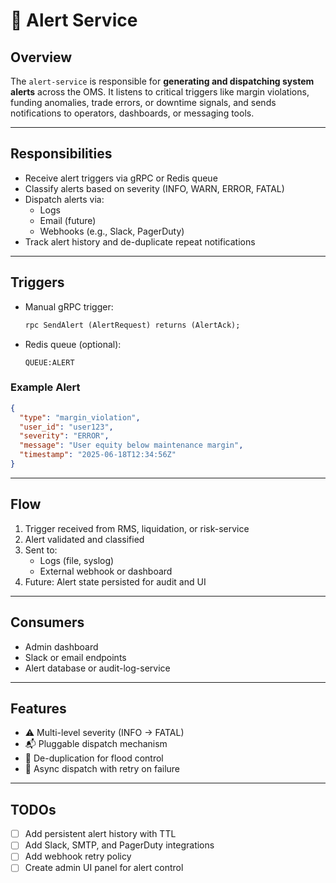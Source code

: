 # 🚨 Alert Service

## Overview
The `alert-service` is responsible for **generating and dispatching system alerts** across the OMS. It listens to critical triggers like margin violations, funding anomalies, trade errors, or downtime signals, and sends notifications to operators, dashboards, or messaging tools.

---

## Responsibilities

- Receive alert triggers via gRPC or Redis queue
- Classify alerts based on severity (INFO, WARN, ERROR, FATAL)
- Dispatch alerts via:
  - Logs
  - Email (future)
  - Webhooks (e.g., Slack, PagerDuty)
- Track alert history and de-duplicate repeat notifications

---

## Triggers

- Manual gRPC trigger:
  ```proto
  rpc SendAlert (AlertRequest) returns (AlertAck);
  ```

- Redis queue (optional):
  ```
  QUEUE:ALERT
  ```

### Example Alert
```json
{
  "type": "margin_violation",
  "user_id": "user123",
  "severity": "ERROR",
  "message": "User equity below maintenance margin",
  "timestamp": "2025-06-18T12:34:56Z"
}
```

---

## Flow

1. Trigger received from RMS, liquidation, or risk-service
2. Alert validated and classified
3. Sent to:
   - Logs (file, syslog)
   - External webhook or dashboard
4. Future: Alert state persisted for audit and UI

---

## Consumers

- Admin dashboard
- Slack or email endpoints
- Alert database or audit-log-service

---

## Features

- ⚠️ Multi-level severity (INFO → FATAL)
- 📬 Pluggable dispatch mechanism
- 🧠 De-duplication for flood control
- 🧵 Async dispatch with retry on failure

---

## TODOs

- [ ] Add persistent alert history with TTL
- [ ] Add Slack, SMTP, and PagerDuty integrations
- [ ] Add webhook retry policy
- [ ] Create admin UI panel for alert control
